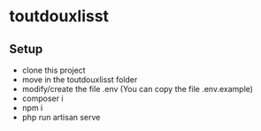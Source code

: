 # toutdouxlisst
## Setup
* clone this project
* move in the toutdouxlisst folder
* modify/create the file .env (You can copy the file .env.example)
* composer i
* npm i
* php run artisan serve
